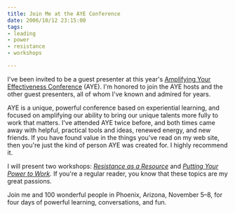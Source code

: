 ```yaml
--- 
title: Join Me at the AYE Conference
date: 2006/10/12 23:15:00
tags: 
- leading
- power
- resistance
- workshops

---
```


I've been invited to be a guest presenter at this year's <a href="http://www.ayeconference.com">Amplifying Your Effectiveness Conference</a> (AYE).  I'm honored to join the AYE hosts and the other guest presenters, all of whom I've known and admired for years.

AYE is a unique, powerful conference based on experiential learning, and focused on amplifying our ability to bring our unique talents more fully to work that matters.  I've attended AYE twice before, and both times came away with helpful, practical tools and ideas, renewed energy, and new friends.  If you have found value in the things you've read on my web site, then you're just the kind of person AYE was created for.  I highly recommend it.

I will present two workshops:  <em><a href="http://www.ayeconference.com/2006Schedule.html#S27">Resistance as a Resource</a> </em>and <em><a href="http://www.ayeconference.com/2006Schedule.html#S28">Putting Your Power to Work</a>.</em>  If you're a regular reader, you know that these topics are my great passions.

Join me and 100 wonderful people in Phoenix, Arizona, November 5–8, for four days of powerful learning, conversations, and fun.
